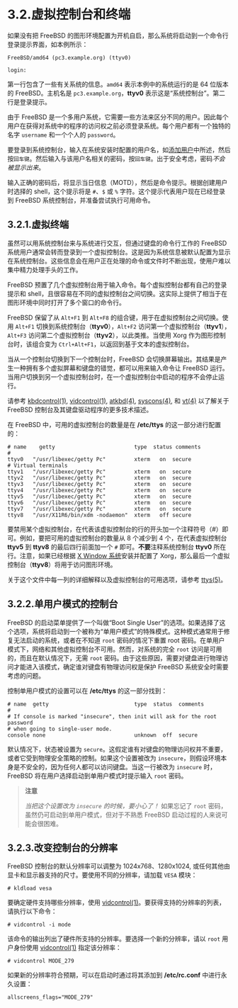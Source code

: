 # 3.2.虚拟控制台和终端

如果没有把 FreeBSD 的图形环境配置为开机自启，那么系统将启动到一个命令行登录提示界面，如本例所示：


```
FreeBSD/amd64 (pc3.example.org) (ttyv0)

login:
```

第一行包含了一些有关系统的信息。`amd64` 表示本例中的系统运行的是 64 位版本的 FreeBSD。主机名是 `pc3.example.org`，**ttyv0** 表示这是“系统控制台”。第二行是登录提示。

由于 FreeBSD 是一个多用户系统，它需要一些方法来区分不同的用户。因此每个用户在获得对系统中的程序的访问权之前必须登录系统。每个用户都有一个独特的名字 `username` 和一个个人的 `password`。

要登录到系统控制台，输入在系统安装时配置的用户名，如[添加用户](https://docs.freebsd.org/en/books/handbook/bsdinstall/index.html#bsdinstall-addusers)中所述，然后按`回车键`。然后输入与该用户名相关的密码，按`回车键`。出于安全考虑，密码*不会被显示出来*。

输入正确的密码后，将显示当日信息（MOTD），然后是命令提示。根据创建用户时选择的 shell，这个提示将是 `#`、`$` 或 `%` 字符。这个提示代表用户现在已经登录到 FreeBSD 系统控制台，并准备尝试执行可用命令。

## 3.2.1.虚拟终端

虽然可以用系统控制台来与系统进行交互，但通过键盘的命令行工作的 FreeBSD 系统用户通常会转而登录到一个虚拟控制台。这是因为系统信息被默认配置为显示在系统控制台。这些信息会在用户正在处理的命令或文件时不断出现，使用户难以集中精力处理手头的工作。

FreeBSD 预置了几个虚拟控制台用于输入命令。每个虚拟控制台都有自己的登录提示和 shell，且很容易在不同的虚拟控制台之间切换。这实际上提供了相当于在图形环境中同时打开了多个窗口的命令行。

FreeBSD 保留了从 `Alt+F1` 到 `Alt+F8` 的组合键，用于在虚拟控制台之间切换。使用 `Alt+F1` 切换到系统控制台（**ttyv0**），`Alt+F2` 访问第一个虚拟控制台（**ttyv1**），`Alt+F3` 访问第二个虚拟控制台（**ttyv2**），以此类推。当使用 Xorg 作为图形控制台时，该组合变为 `Ctrl+Alt+F1`，以返回到基于文本的虚拟控制台。

当从一个控制台切换到下一个控制台时，FreeBSD 会切换屏幕输出。其结果是产生一种拥有多个虚拟屏幕和键盘的错觉，都可以用来输入命令让 FreeBSD 运行。当用户切换到另一个虚拟控制台时，在一个虚拟控制台中启动的程序不会停止运行。

请参考 [kbdcontrol(1)](https://www.freebsd.org/cgi/man.cgi?query=kbdcontrol&sektion=1&format=html), [vidcontrol(1)](https://www.freebsd.org/cgi/man.cgi?query=vidcontrol&sektion=1&format=html), [atkbd(4)](https://www.freebsd.org/cgi/man.cgi?query=atkbd&sektion=4&format=html), [syscons(4)](https://www.freebsd.org/cgi/man.cgi?query=syscons&sektion=4&format=html), 和 [vt(4)](https://www.freebsd.org/cgi/man.cgi?query=vt&sektion=4&format=html) 以了解关于 FreeBSD 控制台及其键盘驱动程序的更多技术描述。

在 FreeBSD 中，可用的虚拟控制台的数量是在 **/etc/ttys** 的这一部分进行配置的：

```
# name    getty                         type  status comments
#
ttyv0   "/usr/libexec/getty Pc"         xterm   on  secure
# Virtual terminals
ttyv1   "/usr/libexec/getty Pc"         xterm   on  secure
ttyv2   "/usr/libexec/getty Pc"         xterm   on  secure
ttyv3   "/usr/libexec/getty Pc"         xterm   on  secure
ttyv4   "/usr/libexec/getty Pc"         xterm   on  secure
ttyv5   "/usr/libexec/getty Pc"         xterm   on  secure
ttyv6   "/usr/libexec/getty Pc"         xterm   on  secure
ttyv7   "/usr/libexec/getty Pc"         xterm   on  secure
ttyv8   "/usr/X11R6/bin/xdm -nodaemon"  xterm   off secure
```

要禁用某个虚拟控制台，在代表该虚拟控制台的行的开头加一个注释符号（#）即可。例如，要把可用的虚拟控制台的数量从 8 个减少到 4 个，在代表虚拟控制台 **ttyv5** 到 **ttyv8** 的最后四行前面加一个 `#` 即可。**不要**注释系统控制台 **ttyv0** 所在行。注意，如果已经根据 [X Window 系统](https://docs.freebsd.org/en/books/handbook/x11/index.html#x11)安装并配置了 Xorg，那么最后一个虚拟控制台（**ttyv8**）将用于访问图形环境。

关于这个文件中每一列的详细解释以及虚拟控制台的可用选项，请参考 [ttys(5)](https://www.freebsd.org/cgi/man.cgi?query=ttys&sektion=5&format=html)。

## 3.2.2.单用户模式的控制台

FreeBSD 的启动菜单提供了一个叫做“Boot Single User”的选项。如果选择了这个选项，系统将启动到一个被称为“单用户模式”的特殊模式。这种模式通常用于修复无法启动的系统，或者在不知道 `root` 密码的情况下重置 root 密码。在单用户模式下，网络和其他虚拟控制台不可用。然而，对系统的完全 `root` 访问是可用的，而且在默认情况下，无需 `root` 密码。由于这些原因，需要对键盘进行物理访问才能进入该模式，确定谁对键盘有物理访问权是保护 FreeBSD 系统安全时需要考虑的问题。

控制单用户模式的设置可以在 **/etc/ttys** 的这一部分找到：

```
# name  getty                           type  status  comments
#
# If console is marked "insecure", then init will ask for the root password
# when going to single-user mode.
console none                            unknown  off  secure
```

默认情况下，状态被设置为 `secure`。这假定谁有对键盘的物理访问权并不重要，或者它受到物理安全策略的控制。如果这个设置被改为 `insecure`，则假设环境本身是不安全的，因为任何人都可以访问键盘。当这一行被改为 `insecure` 时，FreeBSD 将在用户选择启动到单用户模式时提示输入 `root` 密码。

>**注意**
>
>*当把这个设置改为 `insecure` 的时候，要小心了！* 如果忘记了 `root` 密码，虽然仍可启动到单用户模式，但对于不熟悉 FreeBSD 启动过程的人来说可能会很困难。

## 3.2.3.改变控制台的分辨率

FreeBSD 控制台的默认分辨率可以调整为 1024x768、1280x1024, 或任何其他由显卡和显示器支持的尺寸。要使用不同的分辨率，请加载 `VESA` 模块：

```
# kldload vesa
```

要确定硬件支持哪些分辨率，使用 [vidcontrol(1)](https://www.freebsd.org/cgi/man.cgi?query=vidcontrol&sektion=1&format=html)。要获得支持的分辨率的列表，请执行以下命令：

```
# vidcontrol -i mode
```

该命令的输出列出了硬件所支持的分辨率。要选择一个新的分辨率，请以 `root` 用户身份使用 [vidcontrol(1)](https://www.freebsd.org/cgi/man.cgi?query=vidcontrol&sektion=1&format=html) 指定该分辨率：

```
# vidcontrol MODE_279
```

如果新的分辨率符合预期，可以在启动时通过将其添加到 **/etc/rc.conf** 中进行永久设置：


```
allscreens_flags="MODE_279"
```
